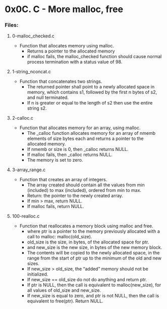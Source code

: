 # 0x0C. C - More malloc, free

### Files:

1. 0-malloc_checked.c
   - Function that allocates memory using malloc.
     - Returns a pointer to the allocated memory
     - if malloc fails, the malloc_checked function should cause normal process termination with a status value of 98.

2. 1-string_nconcat.c
   - Function that concatenates two strings.
     - The returned pointer shall point to a newly allocated space in memory, which contains s1, followed by the first n bytes of s2, and null terminated.
     - If n is greater or equal to the length of s2 then use the entire string s2.

3. 2-calloc.c
   - Function that allocates memory for an array, using malloc.
     - The _calloc function allocates memory for an array of nmemb elements of size bytes each and returns a pointer to the allocated memory.
     - If nmemb or size is 0, then _calloc returns NULL.
     - If malloc fails, then _calloc returns NULL.
     - The memory is set to zero.

4. 3-array_range.c
   - Function that creates an array of integers.
     - The array created should contain all the values from min (included) to max (included), ordered from min to max.
     - Return: the pointer to the newly created array.
     - If min > max, return NULL.
     - If malloc fails, return NULL.

5. 100-realloc.c
   - Function that reallocates a memory block using malloc and free.
     - where ptr is a pointer to the memory previously allocated with a call to malloc: malloc(old_size).
     - old_size is the size, in bytes, of the allocated space for ptr.
     - and new_size is the new size, in bytes of the new memory block.
     - The contents will be copied to the newly allocated space, in the range from the start of ptr up to the minimum of the old and new sizes.
     - If new_size > old_size, the “added” memory should not be initialized.
     - If new_size == old_size do not do anything and return ptr.
     - If ptr is NULL, then the call is equivalent to malloc(new_size), for all values of old_size and new_size.
     - If new_size is equal to zero, and ptr is not NULL, then the call is equivalent to free(ptr). Return NULL.

